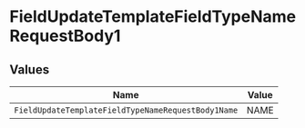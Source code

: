 # FieldUpdateTemplateFieldTypeNameRequestBody1


## Values

| Name                                               | Value                                              |
| -------------------------------------------------- | -------------------------------------------------- |
| `FieldUpdateTemplateFieldTypeNameRequestBody1Name` | NAME                                               |
